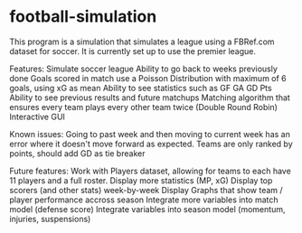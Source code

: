 # football-simulation

This program is a simulation that simulates a league using a FBRef.com dataset for soccer. 
It is currently set up to use the premier league. 

Features:
Simulate soccer league
Ability to go back to weeks previously done
Goals scored in match use a Poisson Distribution with maximum of 6 goals, using xG as mean
Ability to see statistics such as GF GA GD Pts
Ability to see previous results and future matchups
Matching algorithm that ensures every team plays every other team twice (Double Round Robin)
Interactive GUI

Known issues:
Going to past week and then moving to current week has an error where it doesn't move forward 
as expected. 
Teams are only ranked by points, should add GD as tie breaker

Future features:
Work with Players dataset, allowing for teams to each have 11 players and a full roster.
Display more statistics (MP, xG)
Display top scorers (and other stats) week-by-week
Display Graphs that show team / player performance accross season
Integrate more variables into match model (defense score)
Integrate variables into season model (momentum, injuries, suspensions)
